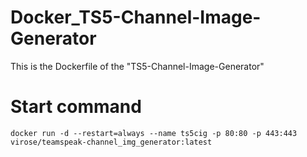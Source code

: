 # Docker_TS5-Channel-Image-Generator
This is the Dockerfile of the "TS5-Channel-Image-Generator"

# Start command 
<pre><code>docker run -d --restart=always --name ts5cig -p 80:80 -p 443:443 virose/teamspeak-channel_img_generator:latest</code></pre>
